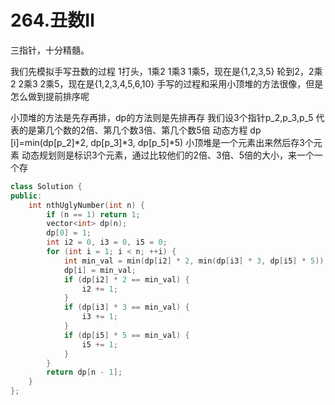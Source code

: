 # 264.丑数Ⅱ

三指针，十分精髓。

我们先模拟手写丑数的过程
1打头，1乘2 1乘3 1乘5，现在是{1,2,3,5}
轮到2，2乘2 2乘3 2乘5，现在是{1,2,3,4,5,6,10}
手写的过程和采用小顶堆的方法很像，但是怎么做到提前排序呢

小顶堆的方法是先存再排，dp的方法则是先排再存
我们设3个指针p_2,p_3,p_5
代表的是第几个数的2倍、第几个数3倍、第几个数5倍
动态方程 dp [i]=min(dp[p_2]*2, dp[p_3]*3, dp[p_5]*5)
小顶堆是一个元素出来然后存3个元素
动态规划则是标识3个元素，通过比较他们的2倍、3倍、5倍的大小，来一个一个存



```cpp
class Solution {
public:
    int nthUglyNumber(int n) {
        if (n == 1) return 1;
        vector<int> dp(n);
        dp[0] = 1;
        int i2 = 0, i3 = 0, i5 = 0;
        for (int i = 1; i < n; ++i) {
            int min_val = min(dp[i2] * 2, min(dp[i3] * 3, dp[i5] * 5));
            dp[i] = min_val;
            if (dp[i2] * 2 == min_val) {
                i2 += 1;
            }
            if (dp[i3] * 3 == min_val) {
                i3 += 1;
            }
            if (dp[i5] * 5 == min_val) {
                i5 += 1;
            }
        }
        return dp[n - 1];
    }
};
```

